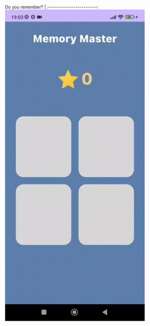 Do you remember?                |
:-------------------------:
![](https://github.com/taupattinson/Memory-Game/blob/main/app/images/1.gif?raw=true)
